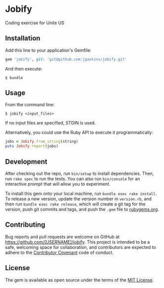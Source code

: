 # Jobify

Coding exercise for Unite US

## Installation

Add this line to your application's Gemfile:

```ruby
gem 'jobify', git: 'git@github.com:jgaskins/jobify.git'
```

And then execute:

    $ bundle

## Usage

From the command line:

    $ jobify <input_files>

If no input files are specified, STDIN is used.

Alternatively, you could use the Ruby API to execute it programmatically:

```ruby
jobs = Jobify.from_string(string)
puts Jobify.report(jobs)
```

## Development

After checking out the repo, run `bin/setup` to install dependencies. Then, run `rake spec` to run the tests. You can also run `bin/console` for an interactive prompt that will allow you to experiment.

To install this gem onto your local machine, run `bundle exec rake install`. To release a new version, update the version number in `version.rb`, and then run `bundle exec rake release`, which will create a git tag for the version, push git commits and tags, and push the `.gem` file to [rubygems.org](https://rubygems.org).

## Contributing

Bug reports and pull requests are welcome on GitHub at https://github.com/[USERNAME]/jobify. This project is intended to be a safe, welcoming space for collaboration, and contributors are expected to adhere to the [Contributor Covenant](http://contributor-covenant.org) code of conduct.


## License

The gem is available as open source under the terms of the [MIT License](http://opensource.org/licenses/MIT).


